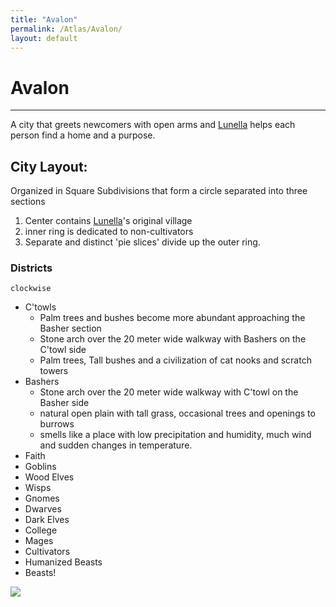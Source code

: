 ```yaml
---
title: "Avalon"
permalink: /Atlas/Avalon/
layout: default
---
```

# Avalon
---
A city that greets newcomers with open arms and [Lunella](../../_Characters/ArtoriansArchives/Lunella.md) helps each person find a home and a purpose.

## City Layout:
Organized in Square Subdivisions that form a circle separated into three sections
1) Center contains [Lunella](../../_Characters/ArtoriansArchives/Lunella.md)'s original village
2) inner ring is dedicated to non-cultivators 
3) Separate and distinct 'pie slices' divide up the outer ring.

### Districts 
	clockwise
- C'towls
	- Palm trees and bushes become more abundant approaching the Basher section
	- Stone arch over the 20 meter wide walkway with Bashers on the C'towl side
	- Palm trees, Tall bushes and a civilization of cat nooks and scratch towers
- Bashers
	- Stone arch over the 20 meter wide walkway with C'towl on the Basher side
	- natural open plain with tall grass, occasional trees and openings to burrows
	- smells like a place with low precipitation and humidity, much wind and sudden changes in temperature.
- Faith
- Goblins
- Wood Elves
- Wisps
- Gnomes
- Dwarves
- Dark Elves
- College
- Mages
- Cultivators
- Humanized Beasts
- Beasts!


![](../../images/AvalonMap.png)